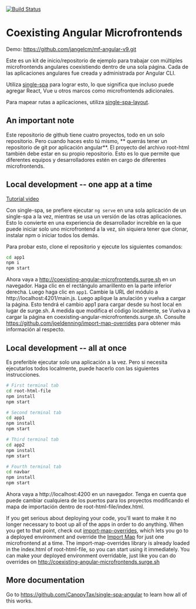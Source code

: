 [![Build Status](https://travis-ci.org/joeldenning/coexisting-angular-microfrontends.svg?branch=master)](https://travis-ci.org/joeldenning/coexisting-angular-microfrontends)

# Coexisting Angular Microfrontends
Demo: https://github.com/jangelcm/mf-angular-v9.git


Este es un kit de inicio/repositorio de ejemplo para trabajar con múltiples microfrontends angulares coexistiendo dentro de una sola página. 
Cada de las aplicaciones angulares fue creada y administrada por Angular CLI.

Utiliza [single-spa](https://single-spa.js.org) para lograr esto, lo que significa que incluso puede agregar React, Vue u otros marcos como
microfrontends adicionales.

Para mapear rutas a aplicaciones, utiliza [single-spa-layout](https://single-spa.github.io/single-spa.js.org/docs/layout-overview/).

## An important note

Este repositorio de github tiene cuatro proyectos, todo en un solo repositorio. Pero cuando haces esto tú mismo, ** querrás tener un repositorio de git por
aplicación angular**. El proyecto del archivo root-html también debe estar en su propio repositorio. Esto es lo que permite que diferentes equipos y desarrolladores estén en
cargo de diferentes microfrontends.

## Local development -- one app at a time
[Tutorial video](https://www.youtube.com/watch?v=vjjcuIxqIzY&list=PLLUD8RtHvsAOhtHnyGx57EYXoaNsxGrTU&index=4)

Con single-spa, se prefiere ejecutar `ng serve` en una sola aplicación de un single-spa a la vez, mientras se usa un
versión de las otras aplicaciones. Esto lo convierte en una experiencia de desarrollador increíble en la que puede iniciar solo uno
microfrontend a la vez, sin siquiera tener que clonar, instalar npm o iniciar todos los demás.

Para probar esto, clone el repositorio y ejecute los siguientes comandos:
```sh
cd app1
npm i
npm start
```

Ahora vaya a http://coexisting-angular-microfrontends.surge.sh en un navegador. Haga clic en el rectángulo amarillento en la parte inferior derecha. Luego haga clic en `app1`. Cambie la URL del módulo a http://localhost:4201/main.js. Luego aplique la anulación y vuelva a cargar la página. Esto tendrá el cambio app1 para cargar desde su host local en lugar de surge.sh. A medida que modifica el código localmente, se
Vuelva a cargar la página en coexisting-angular-microfrontends.surge.sh. Consulte https://github.com/joeldenning/import-map-overrides para obtener más información al respecto.

## Local development -- all at once

Es preferible ejecutar solo una aplicación a la vez. Pero si necesita ejecutarlos todos localmente, puede hacerlo con las siguientes instrucciones.

```sh
# First terminal tab
cd root-html-file
npm install
npm start
```
```sh
# Second terminal tab
cd app1
npm install
npm start
```

```sh
# Third terminal tab
cd app2
npm install
npm start
```

```sh
# Fourth terminal tab
cd navbar
npm install
npm start
```

Ahora vaya a http://localhost:4200 en un navegador. Tenga en cuenta que puede cambiar cualquiera de los puertos para los proyectos modificando el mapa de importación dentro de
root-html-file/index.html.

If you get serious about deploying your code, you'll want to make it no longer necessary to boot up all of the apps in order to do anything.
When you get to that point, check out [import-map-overrides](https://github.com/joeldenning/import-map-overrides/), which lets you go to
a deployed environment and override the [Import Map](https://github.com/WICG/import-maps) for just one microfrontend at a time. The
import-map-overrides library is already loaded in the index.html of root-html-file, so you can start using it immediately. You can make your
deployed environment overridable, just like you can do overrides on http://coexisting-angular-microfrontends.surge.sh

## More documentation
Go to https://github.com/CanopyTax/single-spa-angular to learn how all of this works.
